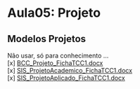 # Aula05: Projeto

## Modelos Projetos

Não usar, só para conhecimento ...  
[x] [BCC_Projeto_FichaTCC1.docx](Material/BCC_Projeto_FichaTCC1.docx "BCC_Projeto_FichaTCC1.docx")  
[x] [SIS_ProjetoAcademico_FichaTCC1.docx](Material/SIS_ProjetoAcademico_FichaTCC1.docx "SIS_ProjetoAcademico_FichaTCC1.docx")  
[x] [SIS_ProjetoAplicado_FichaTCC1.docx](Material/SIS_ProjetoAplicado_FichaTCC1.docx "SIS_ProjetoAplicado_FichaTCC1.docx")  
